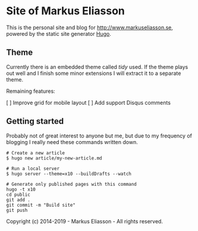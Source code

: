 # Site of Markus Eliasson

This is the personal site and blog for http://www.markuseliasson.se, powered by
the static site generator [Hugo](http://hugo.spf13.com).


## Theme

Currently there is an embedded theme called _tidy_ used. If the theme plays out well
and I finish some minor extensions I will extract it to a separate theme.

Remaining features:

[ ] Improve grid for mobile layout
[ ] Add support Disqus comments

## Getting started

Probably not of great interest to anyone but me, but due to my frequency of
blogging I really need these commands written down.

    # Create a new article
    $ hugo new article/my-new-article.md

    # Run a local server
    $ hugo server --theme=x10 --buildDrafts --watch

    # Generate only published pages with this command
    hugo -t x10
    cd public
    git add .
    git commit -m "Build site"
    git push


Copyright (c) 2014-2019 - Markus Eliasson - All rights reserved.
